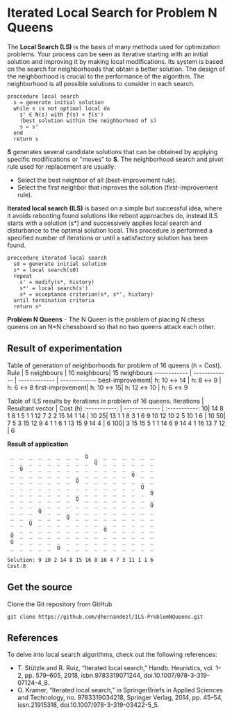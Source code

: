 # Iterated Local Search for Problem N Queens
The **Local Search (LS)** is the basis of many methods used for optimization problems. Your process can be seen as iterative starting with an initial solution and improving it by making local modifications. Its system is based on the search for neighborhoods that obtain a better solution. The design of the neighborhood is crucial to the performance of the algorithm. The neighborhood is all possible solutions to consider in each search.

```
proccedure local search
  s = generate initial solution
  while s is not optimal local do
    s' ∈ N(s) with ƒ(s) < ƒ(s')
    (best solution within the neighborhood of s)
    s ← s'
  end
  return s
```

**S** generates several candidate solutions that can be obtained by applying specific modifications or "moves" to **S**. The neighborhood search and pivot rule used for replacement are usually:
* Select the best neighbor of all (best-improvement rule).
* Select the first neighbor that improves the solution (first-improvement rule).

**Iterated local search (ILS)** is based on a simple but successful idea, where it avoids rebooting found solutions like reboot approaches do, instead ILS starts with a solution (s*) and successively applies local search and disturbance to the optimal solution local. This procedure is performed a specified number of iterations or until a satisfactory solution has been found.

```
proccedure iterated local search
  s0 = generate initial solution
  s* = local search(s0)
  repeat
    s' = modify(s*, history)
    s*' = local search(s')
    s* = acceptance criterion(s*, s*', history)
  until termination criteria
  return s*
```
**Problem N Queens** - The N Queen is the problem of placing N chess queens on an N×N chessboard so that no two queens attack each other.

## Result of experimentation
Table of generation of neighborhoods for problem of 16 queens (h = Cost).
Rule | 5 neighbours | 10 neighbours| 15 neighbours
------------ | ------------- | ------------- | -------------
best-improvement| h: 10 ↔ 14 | h: 8 ↔ 9 | h: 6 ↔ 8
first-improvement| h: 10 ↔ 15| h: 12 ↔ 10 | h: 6 ↔ 9

Table of ILS results by iterations in problem of 16 queens.
Iterations | Resultant vector | Cost (h)
:-----------: | ------------- | :-----------:
10| 14 8 1 8 1 5 1 1 12 7 2 2 15 14 1 14 | 10
25| 13 1 1 8 3 1 6 9 10 12 10 2 5 10 1 6 | 10
50| 7 5 3 15 12 9 4 1 1 6 1 13 15 9 14 4 | 6
100| 3 15 15 5 1 1 14 6 9 14 4 1 16 13 7 12 | 6

**Result of application**
```
 _  _  _  _  _  _  _  _  Q  _  _  _  _  _  _  _ 
 _  _  _  _  _  _  _  _  _  Q  _  _  _  _  _  _ 
 _  Q  _  _  _  _  _  _  _  _  _  _  _  _  _  _ 
 _  _  _  _  _  _  _  _  _  _  _  _  _  Q  _  _ 
 _  _  _  _  _  _  _  Q  _  _  _  _  _  _  _  _ 
 _  _  _  _  _  _  _  _  _  _  _  _  _  _  Q  _ 
 _  _  _  _  _  _  _  _  _  _  _  _  _  _  _  Q 
 _  _  _  _  _  _  _  Q  _  _  _  _  _  _  _  _ 
 _  _  _  _  _  _  _  _  _  _  _  _  _  _  _  Q 
 _  _  _  Q  _  _  _  _  _  _  _  _  _  _  _  _ 
 _  _  _  _  _  _  Q  _  _  _  _  _  _  _  _  _ 
 _  _  Q  _  _  _  _  _  _  _  _  _  _  _  _  _ 
 _  _  _  _  _  _  _  _  _  _  Q  _  _  _  _  _ 
 Q  _  _  _  _  _  _  _  _  _  _  _  _  _  _  _ 
 Q  _  _  _  _  _  _  _  _  _  _  _  _  _  _  _ 
 _  _  _  _  _  Q  _  _  _  _  _  _  _  _  _  _ 

Solution: 9 10 2 14 8 15 16 8 16 4 7 3 11 1 1 6 
Cost:8
```

## Get the source
Clone the Git repository from GitHub
```github
git clone https://github.com/dhernandezl/ILS-ProblemNQueens.git
```

## References
To delve into local search algorithms, check out the following references:
- T. Stützle and R. Ruiz, “Iterated local search,” Handb. Heuristics, vol. 1–2, pp. 579–605, 2018, isbn.9783319071244, doi.10.1007/978-3-319-07124-4_8.
- O. Kramer, “Iterated local search,” in SpringerBriefs in Applied Sciences and Technology, no. 9783319034218, Springer Verlag, 2014, pp. 45–54, issn.21915318, doi.10.1007/978-3-319-03422-5_5.
